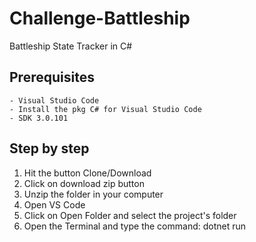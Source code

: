 # Challenge-Battleship
Battleship​ ​State Tracker in C#

## Prerequisites
```
- Visual Studio Code
- Install the pkg C# for Visual Studio Code
- SDK 3.0.101 

```

## Step by step

1. Hit the button Clone/Download
2. Click on download zip button
3. Unzip the folder in your computer
4. Open VS Code
5. Click on Open Folder and select the project's folder
6. Open the Terminal and type the command: dotnet run


